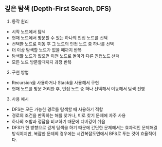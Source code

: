 ## 깊은 탐색 (Depth-First Search, DFS)

1. 동작 원리
* 시작 노드에서 탐색
* 현재 노드에서 방문할 수 있는 하나의 인접 노드를 선택
* 선택한 노드로 이동 후 그 노드의 인접 노드 중 하나를 선택
* 더 이상 탐색할 노드가 없을 때까지 반복
* 탐색할 노드가 없으면 이전 노드로 돌아가 다른 인접노드 선택
* 모든 노드 방문할때까지 과정 반복

2. 구현 방법
* Recursion을 사용하거나 Stack을 사용해서 구현
* 현재 노드를 방문 처리한 후, 인접 노드 중 하나 선택해서 이동해서 탐색 진행

3. 사용 예시
* DFS는 모든 가능한 경로를 탐색할 때 사용하기 적합
* 경로의 조건을 만족하는 해를 찾거나, 미로 찾기 문제에 자주 사용
* 하나의 조합과 정답을 비교하기 때문에 디버깅이 쉬움
* DFS가 한 방향으로 깊게 탐색을 하기 때문에 간단한 문제에서는 효과적인 문제해결방식이지만, 복잡한 문제의 경우에는 시간복잡도면에서 BFS로 푸는 것이 효율적이다.
